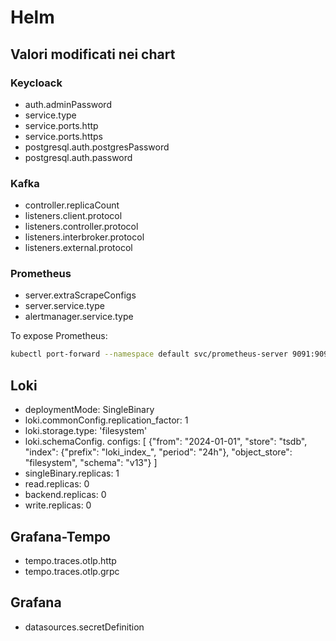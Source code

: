 # Helm

## Valori modificati nei chart

### Keycloack

- auth.adminPassword
- service.type
- service.ports.http
- service.ports.https
- postgresql.auth.postgresPassword
- postgresql.auth.password

### Kafka

- controller.replicaCount
- listeners.client.protocol
- listeners.controller.protocol
- listeners.interbroker.protocol
- listeners.external.protocol

### Prometheus

- server.extraScrapeConfigs
- server.service.type
- alertmanager.service.type

To expose Prometheus:

```bash
kubectl port-forward --namespace default svc/prometheus-server 9091:9090
```

## Loki

- deploymentMode: SingleBinary
- loki.commonConfig.replication_factor: 1
- loki.storage.type: 'filesystem'
- loki.schemaConfig. configs: [ {"from": "2024-01-01", "store": "tsdb", "index": {"prefix": "loki_index_", "period": "24h"}, "object_store": "filesystem", "schema": "v13"} ]
- singleBinary.replicas: 1
- read.replicas: 0
- backend.replicas: 0
- write.replicas: 0

## Grafana-Tempo

- tempo.traces.otlp.http
- tempo.traces.otlp.grpc

## Grafana

- datasources.secretDefinition
